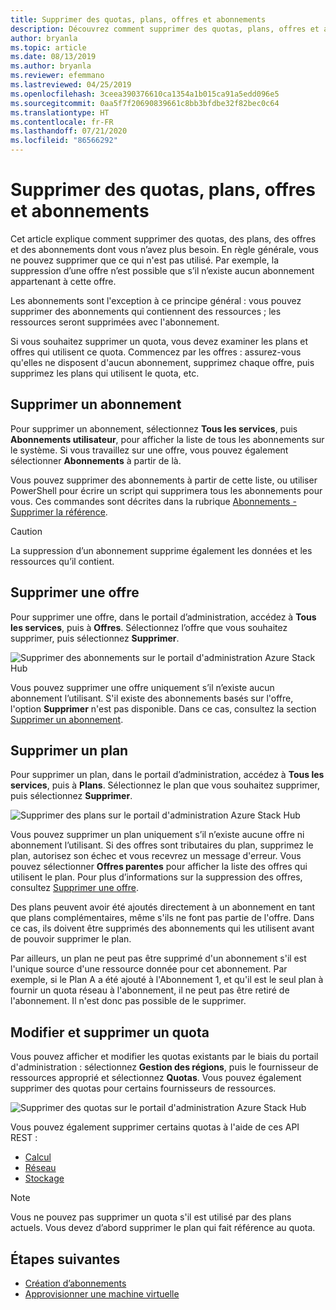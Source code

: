 ```yaml
---
title: Supprimer des quotas, plans, offres et abonnements
description: Découvrez comment supprimer des quotas, plans, offres et abonnements Azure Stack Hub.
author: bryanla
ms.topic: article
ms.date: 08/13/2019
ms.author: bryanla
ms.reviewer: efemmano
ms.lastreviewed: 04/25/2019
ms.openlocfilehash: 3ceea390376610ca1354a1b015ca91a5edd096e5
ms.sourcegitcommit: 0aa5f7f20690839661c8bb3bfdbe32f82bec0c64
ms.translationtype: HT
ms.contentlocale: fr-FR
ms.lasthandoff: 07/21/2020
ms.locfileid: "86566292"
---
```

# <a name="delete-quotas-plans-offers-and-subscriptions"></a>Supprimer des quotas, plans, offres et abonnements

Cet article explique comment supprimer des quotas, des plans, des offres et des abonnements dont vous n’avez plus besoin. En règle générale, vous ne pouvez supprimer que ce qui n'est pas utilisé. Par exemple, la suppression d’une offre n’est possible que s’il n’existe aucun abonnement appartenant à cette offre.

Les abonnements sont l'exception à ce principe général : vous pouvez supprimer des abonnements qui contiennent des ressources ; les ressources seront supprimées avec l'abonnement.

Si vous souhaitez supprimer un quota, vous devez examiner les plans et offres qui utilisent ce quota. Commencez par les offres : assurez-vous qu'elles ne disposent d'aucun abonnement, supprimez chaque offre, puis supprimez les plans qui utilisent le quota, etc.

## <a name="delete-a-subscription"></a>Supprimer un abonnement

Pour supprimer un abonnement, sélectionnez **Tous les services**, puis **Abonnements utilisateur**, pour afficher la liste de tous les abonnements sur le système. Si vous travaillez sur une offre, vous pouvez également sélectionner **Abonnements** à partir de là.

Vous pouvez supprimer des abonnements à partir de cette liste, ou utiliser PowerShell pour écrire un script qui supprimera tous les abonnements pour vous. Ces commandes sont décrites dans la rubrique [Abonnements - Supprimer la référence](/rest/api/azurestack/subscriptions/delete).

> [!CAUTION]
> La suppression d’un abonnement supprime également les données et les ressources qu’il contient.

## <a name="delete-an-offer"></a>Supprimer une offre

Pour supprimer une offre, dans le portail d’administration, accédez à **Tous les services**, puis à **Offres**. Sélectionnez l’offre que vous souhaitez supprimer, puis sélectionnez **Supprimer**.

![Supprimer des abonnements sur le portail d'administration Azure Stack Hub](media/azure-stack-delete-offer/delsub1.png)

Vous pouvez supprimer une offre uniquement s’il n’existe aucun abonnement l’utilisant. S'il existe des abonnements basés sur l'offre, l'option **Supprimer** n'est pas disponible. Dans ce cas, consultez la section [Supprimer un abonnement](#delete-a-subscription).

## <a name="delete-a-plan"></a>Supprimer un plan

Pour supprimer un plan, dans le portail d’administration, accédez à **Tous les services**, puis à **Plans**. Sélectionnez le plan que vous souhaitez supprimer, puis sélectionnez **Supprimer**.

![Supprimer des plans sur le portail d'administration Azure Stack Hub](media/azure-stack-delete-offer/delsub2.png)

Vous pouvez supprimer un plan uniquement s’il n’existe aucune offre ni abonnement l’utilisant. Si des offres sont tributaires du plan, supprimez le plan, autorisez son échec et vous recevrez un message d'erreur. Vous pouvez sélectionner **Offres parentes** pour afficher la liste des offres qui utilisent le plan. Pour plus d’informations sur la suppression des offres, consultez [Supprimer une offre](#delete-an-offer).

Des plans peuvent avoir été ajoutés directement à un abonnement en tant que plans complémentaires, même s'ils ne font pas partie de l'offre. Dans ce cas, ils doivent être supprimés des abonnements qui les utilisent avant de pouvoir supprimer le plan.

Par ailleurs, un plan ne peut pas être supprimé d'un abonnement s'il est l'unique source d'une ressource donnée pour cet abonnement. Par exemple, si le Plan A a été ajouté à l'Abonnement 1, et qu'il est le seul plan à fournir un quota réseau à l'abonnement, il ne peut pas être retiré de l'abonnement. Il n'est donc pas possible de le supprimer.

## <a name="edit-and-delete-a-quota"></a>Modifier et supprimer un quota

Vous pouvez afficher et modifier les quotas existants par le biais du portail d'administration : sélectionnez **Gestion des régions**, puis le fournisseur de ressources approprié et sélectionnez **Quotas**. Vous pouvez également supprimer des quotas pour certains fournisseurs de ressources.

![Supprimer des quotas sur le portail d'administration Azure Stack Hub](media/azure-stack-delete-offer/delsub3.png)

Vous pouvez également supprimer certains quotas à l'aide de ces API REST :

- [Calcul](/rest/api/azurestack/quotas/delete)
- [Réseau](/rest/api/azurestack/quotas%20(network)/delete)
- [Stockage](/rest/api/azurestack/storagequotas/delete)

> [!NOTE]
> Vous ne pouvez pas supprimer un quota s'il est utilisé par des plans actuels. Vous devez d’abord supprimer le plan qui fait référence au quota.

## <a name="next-steps"></a>Étapes suivantes

- [Création d’abonnements](azure-stack-subscribe-plan-provision-vm.md)
- [Approvisionner une machine virtuelle](../user/azure-stack-create-vm-template.md)
